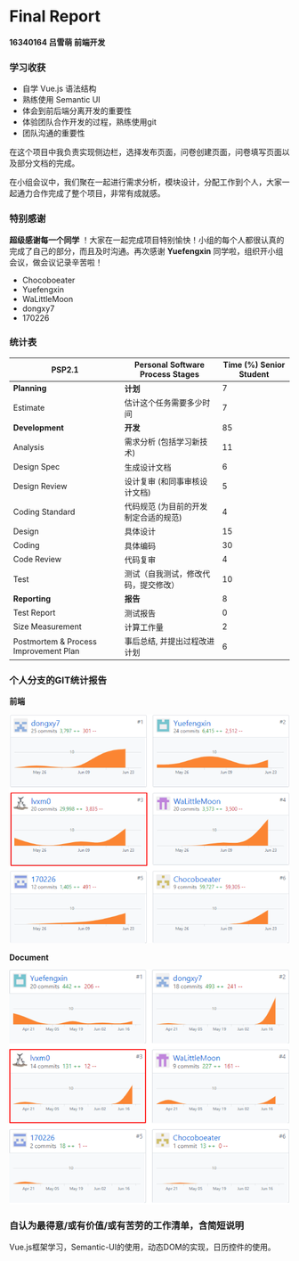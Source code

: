 #  Final Report

**16340164 吕雪萌 前端开发**

### 学习收获

- 自学 Vue.js 语法结构
- 熟练使用 Semantic UI
- 体会到前后端分离开发的重要性
- 体验团队合作开发的过程，熟练使用git
- 团队沟通的重要性

在这个项目中我负责实现侧边栏，选择发布页面，问卷创建页面，问卷填写页面以及部分文档的完成。

在小组会议中，我们聚在一起进行需求分析，模块设计，分配工作到个人，大家一起通力合作完成了整个项目，非常有成就感。

### 特别感谢

**超级感谢每一个同学** ！大家在一起完成项目特别愉快！小组的每个人都很认真的完成了自己的部分，而且及时沟通。再次感谢  **Yuefengxin** 同学啦，组织开小组会议，做会议记录辛苦啦！ 

- Chocoboeater
- Yuefengxin
- WaLittleMoon
- dongxy7
- 170226

### 统计表

| PSP2.1                                | Personal Software Process Stages      | Time (%) Senior Student |
| ------------------------------------- | ------------------------------------- | ----------------------- |
| **Planning**                          | **计划**                              | 7                       |
| Estimate                              | 估计这个任务需要多少时间              | 7                       |
| **Development**                       | **开发**                              | 85                      |
| Analysis                              | 需求分析 (包括学习新技术)             | 11                      |
| Design Spec                           | 生成设计文档                          | 6                       |
| Design Review                         | 设计复审 (和同事审核设计文档)         | 5                       |
| Coding Standard                       | 代码规范 (为目前的开发制定合适的规范) | 4                       |
| Design                                | 具体设计                              | 15                      |
| Coding                                | 具体编码                              | 30                      |
| Code Review                           | 代码复审                              | 4                       |
| Test                                  | 测试（自我测试，修改代码，提交修改）  | 10                      |
| **Reporting**                         | **报告**                              | 8                       |
| Test Report                           | 测试报告                              | 0                       |
| Size Measurement                      | 计算工作量                            | 2                       |
| Postmortem & Process Improvement Plan | 事后总结, 并提出过程改进计划          | 6                       |

### 个人分支的GIT统计报告

**前端**

![code-fengong](../../images/code-fengong.png)

**Document**

![document-fengong](../../images/document-fengong.png)



### 自认为最得意/或有价值/或有苦劳的工作清单，含简短说明

Vue.js框架学习，Semantic-UI的使用，动态DOM的实现，日历控件的使用。
